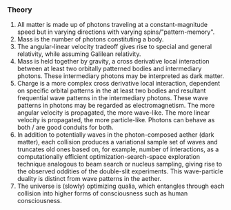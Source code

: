 ### Theory

1. All matter is made up of photons traveling at a constant-magnitude speed but in varying directions with varying spins/"pattern-memory".
2. Mass is the number of photons constituting a body.
3. The angular-linear velocity tradeoff gives rise to special and general relativity, while assuming Galilean relativity.
4. Mass is held together by gravity, a cross derivative local interaction between at least two orbitally patterned bodies and intermediary photons. These intermediary photons may be interpreted as dark matter.
5. Charge is a more complex cross derivative local interaction, dependent on specific orbital patterns in the at least two bodies and resultant frequential wave patterns in the intermediary photons. These wave patterns in photons may be regarded as electromagnetism. The more angular velocity is propagated, the more wave-like. The more linear velocity is propagated, the more particle-like. Photons can behave as both / are good conduits for both.
6. In addition to potentially waves in the photon-composed aether (dark matter), each collision produces a variational sample set of waves and truncates old ones based on, for example, number of interactions, as a computationally efficient optimization-search-space exploration technique analogous to beam search or nucleus sampling, giving rise to the observed oddities of the double-slit experiments. This wave-particle duality is distinct from wave patterns in the aether.
7. The universe is (slowly) optimizing qualia, which entangles through each collision into higher forms of consciousness such as human consciousness.
